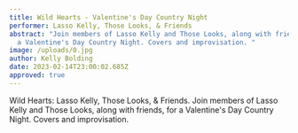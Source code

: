 ```yaml
---
title: Wild Hearts - Valentine's Day Country Night
performer: Lasso Kelly, Those Looks, & Friends
abstract: "Join members of Lasso Kelly and Those Looks, along with friends, for
  a Valentine's Day Country Night. Covers and improvisation. "
image: /uploads/0.jpg
author: Kelly Bolding
date: 2023-02-14T23:00:02.685Z
approved: true
---
```

Wild Hearts: Lasso Kelly, Those Looks, & Friends. Join members of Lasso Kelly and Those Looks, along with friends, for a Valentine's Day Country Night. Covers and improvisation.